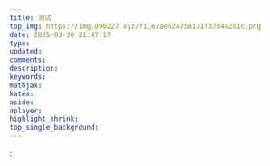 ```yaml
---
title: 测试
top_img: https://img.090227.xyz/file/ae62475a131f3734a201c.png
date: 2025-03-30 21:47:17
type:
updated:
comments:
description:
keywords:
mathjax:
katex:
aside:
aplayer:
highlight_shrink:
top_single_background:
---
```

:
